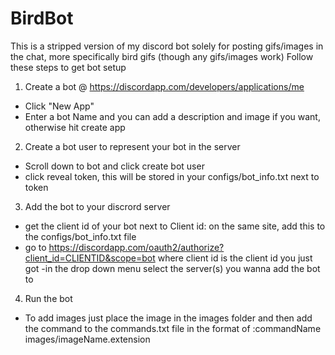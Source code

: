 # BirdBot
This is a stripped version of my discord bot solely for posting gifs/images in the chat, more specifically bird gifs (though any gifs/images work)
Follow these steps to get bot setup
1) Create a bot @ https://discordapp.com/developers/applications/me
  - Click "New App"
  - Enter a bot Name and you can add a description and image if you want, otherwise hit create app
2) Create a bot user to represent your bot in the server
  - Scroll down to bot and click create bot user
  - click reveal token, this will be stored in your configs/bot_info.txt next to token
3) Add the bot to your discrord server
  - get the client id of your bot next to Client id: on the same site, add this to the configs/bot_info.txt file 
  - go to https://discordapp.com/oauth2/authorize?client_id=CLIENTID&scope=bot where client id is the client id you just got
  -in the drop down menu select the server(s) you wanna add the bot to
4) Run the bot 
  - To add images just place the image in the images folder and then add the command to the commands.txt file in the format of :commandName images/imageName.extension 
